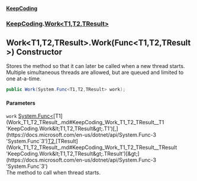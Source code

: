 #### [KeepCoding](index.md 'index')
### [KeepCoding](KeepCoding.md 'KeepCoding').[Work&lt;T1,T2,TResult&gt;](Work_T1_T2_TResult_.md 'KeepCoding.Work&lt;T1,T2,TResult&gt;')
## Work&lt;T1,T2,TResult&gt;.Work(Func&lt;T1,T2,TResult&gt;) Constructor
Stores the method so that it can later be called when a new thread starts. Multiple simultaneous threads are allowed, but are queued and limited to one at-a-time.  
```csharp
public Work(System.Func<T1,T2,TResult> work);
```
#### Parameters
<a name='KeepCoding_Work_T1_T2_TResult__Work(System_Func_T1_T2_TResult_)_work'></a>
`work` [System.Func&lt;](https://docs.microsoft.com/en-us/dotnet/api/System.Func-3 'System.Func`3')[T1](Work_T1_T2_TResult_.md#KeepCoding_Work_T1_T2_TResult__T1 'KeepCoding.Work&lt;T1,T2,TResult&gt;.T1')[,](https://docs.microsoft.com/en-us/dotnet/api/System.Func-3 'System.Func`3')[T2](Work_T1_T2_TResult_.md#KeepCoding_Work_T1_T2_TResult__T2 'KeepCoding.Work&lt;T1,T2,TResult&gt;.T2')[,](https://docs.microsoft.com/en-us/dotnet/api/System.Func-3 'System.Func`3')[TResult](Work_T1_T2_TResult_.md#KeepCoding_Work_T1_T2_TResult__TResult 'KeepCoding.Work&lt;T1,T2,TResult&gt;.TResult')[&gt;](https://docs.microsoft.com/en-us/dotnet/api/System.Func-3 'System.Func`3')  
The method to call when thread starts.
  
